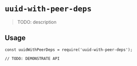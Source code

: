 # `uuid-with-peer-deps`

> TODO: description

## Usage

```
const uuidWithPeerDeps = require('uuid-with-peer-deps');

// TODO: DEMONSTRATE API
```
